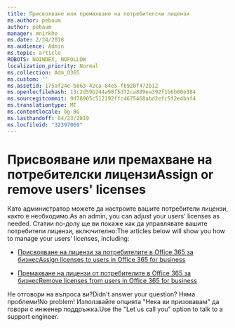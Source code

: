 ```yaml
---
title: Присвояване или премахване на потребителски лицензи
ms.author: pebaum
author: pebaum
manager: mnirkhe
ms.date: 2/24/2018
ms.audience: Admin
ms.topic: article
ROBOTS: NOINDEX, NOFOLLOW
localization_priority: Normal
ms.collection: Adm_O365
ms.custom: ''
ms.assetid: 175af24e-b863-42ca-84e5-fb920f472b12
ms.openlocfilehash: 13c2d59b244a98f5d72ca889ea392f1b6b80e384
ms.sourcegitcommit: 9d78905c512192ffc4675468abd2efc5f2e4baf4
ms.translationtype: MT
ms.contentlocale: bg-BG
ms.lasthandoff: 04/23/2019
ms.locfileid: "32397069"
---
```

# <a name="assign-or-remove-users-licenses"></a><span data-ttu-id="70163-102">Присвояване или премахване на потребителски лицензи</span><span class="sxs-lookup"><span data-stu-id="70163-102">Assign or remove users' licenses</span></span>

<span data-ttu-id="70163-103">Като администратор можете да настроите вашите потребители лицензи, както е необходимо.</span><span class="sxs-lookup"><span data-stu-id="70163-103">As an admin, you can adjust your users' licenses as needed.</span></span> <span data-ttu-id="70163-104">Статии по-долу ще ви покаже как да управлявате вашите потребители лицензи, включително:</span><span class="sxs-lookup"><span data-stu-id="70163-104">The articles below will show you how to manage your users' licenses, including:</span></span>
  
- [<span data-ttu-id="70163-105">Присвояване на лицензи за потребителите в Office 365 за бизнес</span><span class="sxs-lookup"><span data-stu-id="70163-105">Assign licenses to users in Office 365 for business</span></span>](https://support.office.com/article/997596b5-4173-4627-b915-36abac6786dc)
    
- [<span data-ttu-id="70163-106">Премахване на лицензи от потребителите в Office 365 за бизнес</span><span class="sxs-lookup"><span data-stu-id="70163-106">Remove licenses from users in Office 365 for business</span></span>](https://support.office.com/article/9b497c85-d0a4-4735-80fa-d3565bc05bd1)
    
<span data-ttu-id="70163-107">Не отговори на въпроса ви?</span><span class="sxs-lookup"><span data-stu-id="70163-107">Didn't answer your question?</span></span> <span data-ttu-id="70163-108">Няма проблеми!</span><span class="sxs-lookup"><span data-stu-id="70163-108">No problem!</span></span> <span data-ttu-id="70163-109">Използвайте опцията "Нека ви призовавам" да говори с инженер поддръжка.</span><span class="sxs-lookup"><span data-stu-id="70163-109">Use the "Let us call you" option to talk to a support engineer.</span></span>
  

